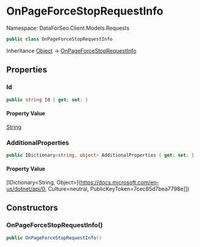 # OnPageForceStopRequestInfo

Namespace: DataForSeo.Client.Models.Requests

```csharp
public class OnPageForceStopRequestInfo
```

Inheritance [Object](https://docs.microsoft.com/en-us/dotnet/api/Object) → [OnPageForceStopRequestInfo](./OnPageForceStopRequestInfo.md)

## Properties

### **Id**

```csharp
public string Id { get; set; }
```

#### Property Value

[String](https://docs.microsoft.com/en-us/dotnet/api/String)<br>

### **AdditionalProperties**

```csharp
public IDictionary<string, object> AdditionalProperties { get; set; }
```

#### Property Value

[IDictionary&lt;String, Object&gt;](https://docs.microsoft.com/en-us/dotnet/api/0, Culture=neutral, PublicKeyToken=7cec85d7bea7798e]])<br>

## Constructors

### **OnPageForceStopRequestInfo()**

```csharp
public OnPageForceStopRequestInfo()
```
